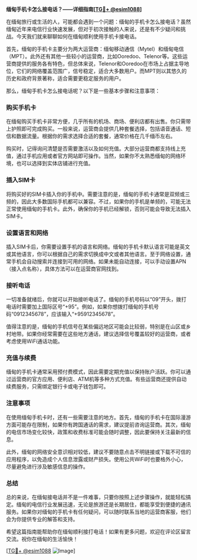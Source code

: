 **缅甸手机卡怎么接电话？——详细指南[[TG💪+ @esim1088](https://t.me/s/esim1088)]**

在缅甸旅行或生活的人，可能都会遇到一个问题：缅甸的手机卡怎么接电话？虽然缅甸近年来电信行业快速发展，但对于初次接触的人来说，还是有不少疑问和挑战。今天我们就来聊聊如何在缅甸顺利使用手机卡接电话。

首先，缅甸的手机卡主要分为两大运营商：缅甸移动通信（Mytel）和缅甸电信（MPT）。此外还有其他一些较小的运营商，比如Ooredoo、Telenor等。这些运营商提供的服务各有特色，但总体来说，Telenor和Ooredoo在市场上占据主导地位，它们的网络覆盖范围广，信号稳定，适合大多数用户。而MPT则以其悠久的历史和政府背景著称，适合需要更稳定服务的用户。

那么，缅甸手机卡怎么接电话呢？以下是一些基本步骤和注意事项：

### 购买手机卡

在缅甸购买手机卡非常方便，几乎所有的机场、商场、便利店都有出售。你只需带上护照即可完成购买。一般来说，运营商会提供几种套餐选择，包括语音通话、短信和数据流量。根据你的需求选择合适的套餐，通常价格在几千缅币左右。

购买时，记得询问清楚是否需要激活以及如何充值。大部分运营商都支持线上充值，通过手机应用或者官方网站即可操作。当然，如果你不太熟悉缅甸的网络环境，也可以选择到实体店铺进行充值。

### 插入SIM卡

将购买好的SIM卡插入你的手机中。需要注意的是，缅甸的手机卡通常是双频或三频的，因此大多数国际手机都可以兼容。不过，如果你的手机是单频的，可能无法正常使用缅甸的手机卡。此外，确保你的手机已经解锁，否则可能会导致无法插入SIM卡。

### 设置语言和网络

插入SIM卡后，你需要设置手机的语言和网络。缅甸的手机卡默认语言可能是英文或其他语言，你可以根据自己的需求切换成中文或者其他语言。至于网络设置，通常手机会自动搜索并连接到可用的网络。如果未能自动连接，可以手动设置APN（接入点名称），具体方法可以在运营商官网找到。

### 接听电话

一切准备就绪后，你就可以开始接听电话了。缅甸的手机号码以“09”开头，拨打电话时需要加上国际区号“+95”。例如，如果你想拨打缅甸的手机号码“0912345678”，应该输入“+95912345678”。

值得注意的是，缅甸的手机信号在某些偏远地区可能会比较弱，特别是在山区或乡村地带。如果你经常需要在这些地方通话，建议选择信号覆盖较好的运营商，或者考虑使用WiFi通话功能。

### 充值与续费

缅甸的手机卡通常采用预付费模式，因此需要定期充值以保持账户活跃。你可以通过运营商的官方应用、便利店、ATM机等多种方式充值。有些运营商还提供自动续费服务，只需绑定银行卡或电子钱包即可。

### 注意事项

在使用缅甸手机卡时，还有一些需要注意的地方。首先，缅甸的手机卡在国际漫游方面可能存在限制，如果你有跨国通话的需求，建议提前咨询运营商。其次，缅甸的电信市场变化较快，政策和收费标准可能会随时调整，因此要保持关注最新的信息。

此外，缅甸的网络安全意识相对较低，建议不要随意点击不明链接或下载不可信的应用程序，以免造成个人信息泄露或财产损失。使用公共WiFi时也要格外小心，尽量避免进行涉及敏感信息的操作。

### 总结

总的来说，在缅甸接电话并不是一件难事，只要你按照上述步骤操作，就能轻松搞定。缅甸的电信行业发展迅速，无论是旅游还是长期居住，都能享受到便捷的通讯服务。如果你对缅甸的手机卡有任何疑问，可以随时联系当地的运营商客服，他们会为你提供专业的解答和支持。

希望这篇指南能帮助你在缅甸顺利接打电话！如果有更多问题，欢迎在评论区留言交流。祝你在缅甸的生活愉快！

[[TG💪+ @esim1088](https://t.me/s/esim1088) ![Image](https://i.postimg.cc/4NQfJmqS/Snipaste-2025-05-13-00-14-12.png)]